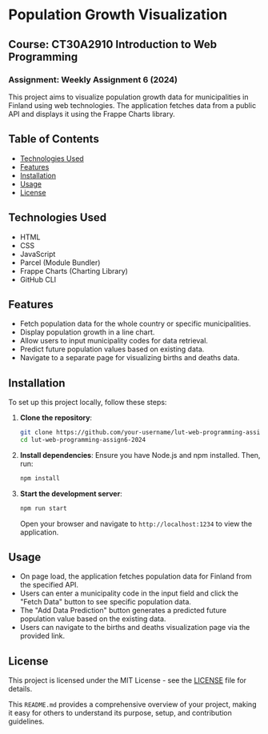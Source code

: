 # Population Growth Visualization

## Course: CT30A2910 Introduction to Web Programming
### Assignment: Weekly Assignment 6 (2024)

This project aims to visualize population growth data for municipalities in Finland using web technologies. The application fetches data from a public API and displays it using the Frappe Charts library.

## Table of Contents
- [Technologies Used](#technologies-used)
- [Features](#features)
- [Installation](#installation)
- [Usage](#usage)
- [License](#license)

## Technologies Used
- HTML
- CSS
- JavaScript
- Parcel (Module Bundler)
- Frappe Charts (Charting Library)
- GitHub CLI

## Features
- Fetch population data for the whole country or specific municipalities.
- Display population growth in a line chart.
- Allow users to input municipality codes for data retrieval.
- Predict future population values based on existing data.
- Navigate to a separate page for visualizing births and deaths data.

## Installation
To set up this project locally, follow these steps:

1. **Clone the repository**:
   ```bash
   git clone https://github.com/your-username/lut-web-programming-assign6-2024.git
   cd lut-web-programming-assign6-2024
   ```

2. **Install dependencies**:
   Ensure you have Node.js and npm installed. Then, run:
   ```bash
   npm install
   ```

3. **Start the development server**:
   ```bash
   npm run start
   ```

   Open your browser and navigate to `http://localhost:1234` to view the application.

## Usage
- On page load, the application fetches population data for Finland from the specified API.
- Users can enter a municipality code in the input field and click the "Fetch Data" button to see specific population data.
- The "Add Data Prediction" button generates a predicted future population value based on the existing data.
- Users can navigate to the births and deaths visualization page via the provided link.

## License
This project is licensed under the MIT License - see the [LICENSE](LICENSE) file for details.

This `README.md` provides a comprehensive overview of your project, making it easy for others to understand its purpose, setup, and contribution guidelines.